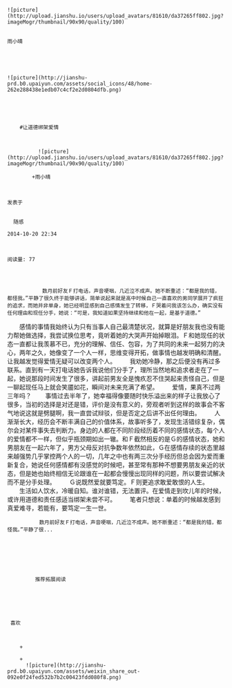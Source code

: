 
    
  
    ![picture](http://upload.jianshu.io/users/upload_avatars/81610/da37265ff802.jpg?imageMogr/thumbnail/90x90/quality/100)
    

    雨小晴
  
      

  
  
    ![picture](http://jianshu-prd.b0.upaiyun.com/assets/social_icons/48/home-262e288438e1edb07c4cf2e2d0804dfb.png)
  


    
      
        #让道德绑架爱情
        
          
            
              ![picture](http://upload.jianshu.io/users/upload_avatars/81610/da37265ff802.jpg?imageMogr/thumbnail/90x90/quality/100)
            
            +雨小晴
        
        
    
    发表于 

    
      随感

    2014-10-20 22:34

    

    阅读量: 77
  


        
            　　数月前好友Ｆ打电话，声音哽咽，几近泣不成声。她不断重述：“都是我的错，都怪我。”平静了很久终于能够讲话，简单说起来就是高中时候自己一直喜欢的男同学展开了疯狂的追求，而她并非单身，她已经明显感到自己感情发生了转移，Ｆ哭着问我该怎么办，确实没有任何理由和现任分手，她说：“可是，我知道如果坚持继续和他在一起，是基于道德。”
  　　感情的事情我始终认为只有当事人自己最清楚状况，就算是好朋友我也没有能力帮她做选择，我尝试换位思考，竟听着她的大哭声开始掉眼泪。Ｆ和她现任的状态一直都让我羡慕不已，充分的理解、信任、包容，为了共同的未来一起努力的决心，两年之久，她像变了一个人一样，思维变得开拓，做事情也越发明确和清醒。让我越发觉得爱情无疑可以改变两个人。
  　　我劝她冷静，那之后便没有再过多联系。直到有一天打电话她告诉我说他们分手了，理所当然地和追求者走在了一起，她说那段时间发生了很多，讲起前男友全是愧疚忍不住哭起来责怪自己，但是一聊起现任马上就会笑靥如花，瞬间对未来充满了希望。
  　　爱情，果真不过两三年吗？
  　　事情过去半年了，她幸福得像要随时快乐溢出来的样子让我放心了很多，当初的选择是对还是错，评价是没有意义的，旁观者听到这样的故事会不客气地说这就是劈腿啊，我一直尝试辩驳，但是否定之后讲不出任何理由。
  　　人渐渐长大，经历会不断丰满自己的价值体系，故事听多了，发现生活错综复杂，偶尔会对某件事失去判断力。身边的人都在不同阶段经历着不同的感情状态，每个人的爱情都不一样，但似乎瓶颈期如出一辙。和Ｆ截然相反的是Ｇ的感情状态，她和男朋友在一起六年了，男方父母反对抗争数年依然如此，Ｇ在感情存续的状态里越来越强势几乎掌控两个人的一切，几年之中也有两三次分手经历但总会因为爱而重新复合，她说任何感情都有没感觉的时候吧，甚至常有那种不想要男朋友亲近的状态，但是她也始终相信无论跟谁在一起都会慢慢出现同样的问题，所以要尝试解决而不是分手处理。
  　　Ｇ说既然爱就要笃定。Ｆ则更追求敢爱敢恨的人生。
  　　生活如人饮水，冷暖自知。谁对谁错，无法置评。在爱情走到坎儿年的时候，或许用道德和责任感适当绑架未尝不可。
  　　笔者只想说：单着的时候越发感到真爱难寻，若能有，要笃定一生一世。
  　　
  　　

        
           　　数月前好友Ｆ打电话，声音哽咽，几近泣不成声。她不断重述：“都是我的错，都怪我。”平静了很...
      
    
    
      
      
      
          
             推荐拓展阅读
        
      
    
    
      
          
     喜欢

      
      
        +
                  
        +
          ![picture](http://jianshu-prd.b0.upaiyun.com/assets/weixin_share_out-092e0f24fed532b7b2c00423fdd080f8.png)
        
      
    
  


